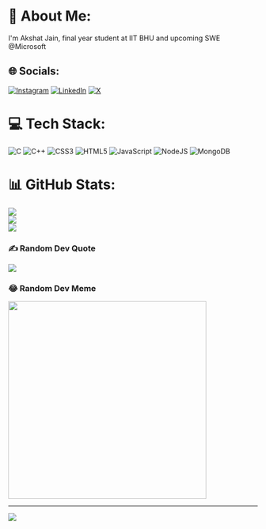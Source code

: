 # 💫 About Me:
I'm Akshat Jain, final year student at IIT BHU and upcoming SWE @Microsoft


## 🌐 Socials:
[![Instagram](https://img.shields.io/badge/Instagram-%23E4405F.svg?logo=Instagram&logoColor=white)](https://instagram.com/_akshatjainn) [![LinkedIn](https://img.shields.io/badge/LinkedIn-%230077B5.svg?logo=linkedin&logoColor=white)](https://linkedin.com/in/akshat-jain-iitbhu) [![X](https://img.shields.io/badge/X-black.svg?logo=X&logoColor=white)](https://x.com/@AkshatJ57474980) 

# 💻 Tech Stack:
![C](https://img.shields.io/badge/c-%2300599C.svg?style=plastic&logo=c&logoColor=white) ![C++](https://img.shields.io/badge/c++-%2300599C.svg?style=plastic&logo=c%2B%2B&logoColor=white) ![CSS3](https://img.shields.io/badge/css3-%231572B6.svg?style=plastic&logo=css3&logoColor=white) ![HTML5](https://img.shields.io/badge/html5-%23E34F26.svg?style=plastic&logo=html5&logoColor=white) ![JavaScript](https://img.shields.io/badge/javascript-%23323330.svg?style=plastic&logo=javascript&logoColor=%23F7DF1E) ![NodeJS](https://img.shields.io/badge/node.js-6DA55F?style=plastic&logo=node.js&logoColor=white) ![MongoDB](https://img.shields.io/badge/MongoDB-%234ea94b.svg?style=plastic&logo=mongodb&logoColor=white)
# 📊 GitHub Stats:
![](https://github-readme-stats.vercel.app/api?username=akshatjain0963&theme=dark&hide_border=false&include_all_commits=false&count_private=false)<br/>
![](https://github-readme-streak-stats.herokuapp.com/?user=akshatjain0963&theme=dark&hide_border=false)<br/>
![](https://github-readme-stats.vercel.app/api/top-langs/?username=akshatjain0963&theme=dark&hide_border=false&include_all_commits=false&count_private=false&layout=compact)

### ✍️ Random Dev Quote
![](https://quotes-github-readme.vercel.app/api?type=horizontal&theme=radical)

### 😂 Random Dev Meme
<img src='https://randommeme-five.vercel.app/' style="height: 400px;"/>

---
[![](https://visitcount.itsvg.in/api?id=akshatjain0963&icon=0&color=0)](https://visitcount.itsvg.in)

<!-- Proudly created with GPRM ( https://gprm.itsvg.in ) -->
